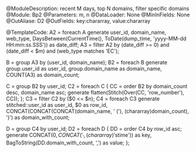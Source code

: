 @ModuleDescription: recent M days, top N domains, filter specific domains
@Module: Bp2
@Parameters: m, n
@DataLoader: None
@MinInFields: None
@OutAliase: D2
@OutFields: key:chararray, value:chararray

@TemplateCode:
A2 = foreach A generate user_id, domain_name, web_type,
                        DaysBetween(CurrentTime(), ToDate(dump_time, 'yyyy-MM-dd HH:mm:ss.SSS')) as date_diff;
A3 = filter A2 by (date_diff >= 0) and (date_diff < $m) and (web_type matches 'EC');

B = group A3 by (user_id, domain_name);
B2 = foreach B generate group.user_id as user_id,
                        group.domain_name as domain_name,
                        COUNT(A3) as domain_count;

C = group B2 by user_id;
C2 = foreach C {
    CC = order B2 by domain_count desc, domain_name asc;
    generate flatten(Stitch(Over(CC, 'row_number'), CC));
};
C3 = filter C2 by ($0 <= $n);
C4 = foreach C3 generate stitched::user_id as user_id,
                         $0 as row_id,
                         CONCAT(CONCAT(CONCAT(domain_name, ' ('), (chararray)domain_count), ')') as domain_with_count;

D = group C4 by user_id;
D2 = foreach D {
    DD = order C4 by row_id asc;
    generate CONCAT($0, CONCAT('_',(chararray)'$stime')) as key, BagToString(DD.domain_with_count, ',') as value;
};
